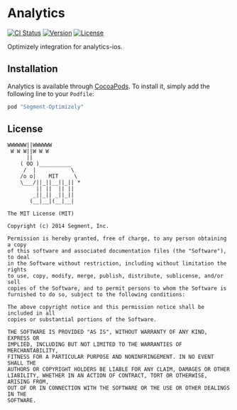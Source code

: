 # Analytics

[![CI Status](http://img.shields.io/travis/segment-integrations/analytics-ios-integration-optimizely.svg?style=flat)](https://travis-ci.org/segment-integrations/analytics-ios-integration-optimizely)
[![Version](https://img.shields.io/cocoapods/v/Segment-Optimizely.svg?style=flat)](http://cocoapods.org/pods/Segment-Optimizely)
[![License](https://img.shields.io/cocoapods/l/Segment-Optimizely.svg?style=flat)](http://cocoapods.org/pods/Segment-Optimizely)

Optimizely integration for analytics-ios.

## Installation

Analytics is available through [CocoaPods](http://cocoapods.org). To install
it, simply add the following line to your `Podfile`:

```ruby
pod "Segment-Optimizely"
```

## License

```
WWWWWW||WWWWWW
 W W W||W W W
      ||
    ( OO )__________
     /  |           \
    /o o|    MIT     \
    \___/||_||__||_|| *
         || ||  || ||
        _||_|| _||_||
       (__|__|(__|__|

The MIT License (MIT)

Copyright (c) 2014 Segment, Inc.

Permission is hereby granted, free of charge, to any person obtaining a copy
of this software and associated documentation files (the "Software"), to deal
in the Software without restriction, including without limitation the rights
to use, copy, modify, merge, publish, distribute, sublicense, and/or sell
copies of the Software, and to permit persons to whom the Software is
furnished to do so, subject to the following conditions:

The above copyright notice and this permission notice shall be included in all
copies or substantial portions of the Software.

THE SOFTWARE IS PROVIDED "AS IS", WITHOUT WARRANTY OF ANY KIND, EXPRESS OR
IMPLIED, INCLUDING BUT NOT LIMITED TO THE WARRANTIES OF MERCHANTABILITY,
FITNESS FOR A PARTICULAR PURPOSE AND NONINFRINGEMENT. IN NO EVENT SHALL THE
AUTHORS OR COPYRIGHT HOLDERS BE LIABLE FOR ANY CLAIM, DAMAGES OR OTHER
LIABILITY, WHETHER IN AN ACTION OF CONTRACT, TORT OR OTHERWISE, ARISING FROM,
OUT OF OR IN CONNECTION WITH THE SOFTWARE OR THE USE OR OTHER DEALINGS IN THE
SOFTWARE.
```
